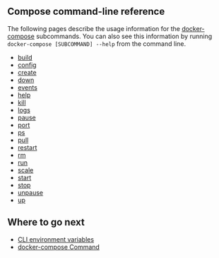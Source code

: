 <!--[metadata]>
+++
title = "Command-line Reference"
description = "Compose CLI reference"
keywords = ["fig, composition, compose, docker, orchestration, cli,  reference"]
[menu.main]
identifier = "smn_compose_cli"
parent = "workw_compose"
weight=80
+++
<![end-metadata]-->

## Compose command-line reference

The following pages describe the usage information for the [docker-compose](docker-compose.md) subcommands. You can also see this information by running `docker-compose [SUBCOMMAND] --help` from the command line.

* [build](build.md)
* [config](config.md)
* [create](create.md)
* [down](down.md)
* [events](events.md)
* [help](help.md)
* [kill](kill.md)
* [logs](logs.md)
* [pause](pause.md)
* [port](port.md)
* [ps](ps.md)
* [pull](pull.md)
* [restart](restart.md)
* [rm](rm.md)
* [run](run.md)
* [scale](scale.md)
* [start](start.md)
* [stop](stop.md)
* [unpause](unpause.md)
* [up](up.md)

## Where to go next

* [CLI environment variables](overview.md)
* [docker-compose Command](docker-compose.md)
